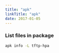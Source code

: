 ```yaml
---
title: "apk"
linkTitle: "apk"
date: 2017-01-05
---
```


### List files in package

```bash
apk info -L tftp-hpa
```
